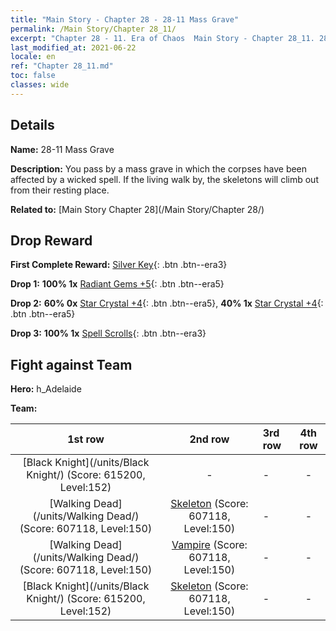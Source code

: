 ```yaml
---
title: "Main Story - Chapter 28 - 28-11 Mass Grave"
permalink: /Main Story/Chapter 28_11/
excerpt: "Chapter 28 - 11. Era of Chaos  Main Story - Chapter 28_11. 28-11 Mass Grave"
last_modified_at: 2021-06-22
locale: en
ref: "Chapter 28_11.md"
toc: false
classes: wide
---
```


## Details

 **Name:** 28-11 Mass Grave

 **Description:** You pass by a mass grave in which the corpses have been affected by a wicked spell. If the living walk by, the skeletons will climb out from their resting place.

 **Related to:** [Main Story Chapter 28](/Main Story/Chapter 28/)

## Drop Reward

 **First Complete Reward:** [Silver Key](/Items/con_693/){: .btn .btn--era3}

 **Drop 1:** **100% 1x** [Radiant Gems +5](/Items/mat_100/){: .btn .btn--era5}

 **Drop 2:** **60% 0x** [Star Crystal +4](/Items/mat_94/){: .btn .btn--era5}, **40% 1x** [Star Crystal +4](/Items/mat_94/){: .btn .btn--era5}

 **Drop 3:** **100% 1x** [Spell Scrolls](/Items/con_694/){: .btn .btn--era3}


## Fight against Team
 **Hero:** h_Adelaide

 **Team:**


  | 1st row | 2nd row | 3rd row | 4th row |
  |:----:|:----:|:----|:----:|
  | [Black Knight](/units/Black Knight/) (Score: 615200, Level:152)  | - | - | - |
  | [Walking Dead](/units/Walking Dead/) (Score: 607118, Level:150)  | [Skeleton](/units/Skeleton/) (Score: 607118, Level:150)  | - | - |
  | [Walking Dead](/units/Walking Dead/) (Score: 607118, Level:150)  | [Vampire](/units/Vampire/) (Score: 607118, Level:150)  | - | - |
  | [Black Knight](/units/Black Knight/) (Score: 615200, Level:152)  | [Skeleton](/units/Skeleton/) (Score: 607118, Level:150)  | - | - |


